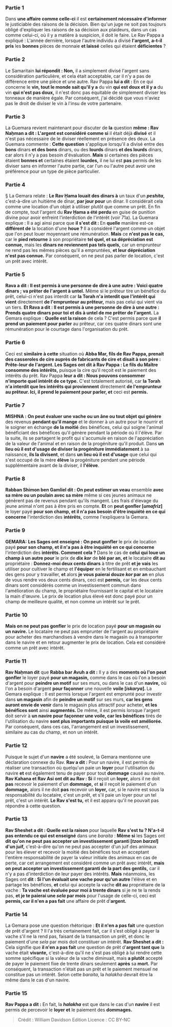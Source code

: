 
### Partie 1
Dans <b>une affaire comme celle-ci</b> il est <b>certainement nécessaire d'informer</b> le justiciable des raisons de la décision. Bien qu'un juge ne soit pas toujours obligé d'expliquer les raisons de sa décision aux plaideurs, dans un cas comme celui-ci, où il y a matière à suspicion, il doit le faire. Le Rav Pappa a expliqué : L'année dernière, lorsque l'autre individu a divisé <b>l'argent, a-t-il pris</b> les <b>bonnes</b> pièces de monnaie <b>et laissé</b> celles qui étaient <b>déficientes</b> ?

### Partie 2
Le Samaritain <b>lui répondit : Non,</b> il a simplement divisé l'argent sans considération particulière, et cela était acceptable, car il n'y a pas de différence entre une pièce et une autre. Rav Pappa <b>lui a dit :</b> En ce qui concerne le <b>vin, tout le monde sait qu'il y a</b> du vin <b>qui est doux et il y a</b> du vin <b>qui n'est pas doux,</b> il n'est donc pas équitable de simplement diviser les tonneaux de manière égale. Par conséquent, j'ai décidé que vous n'aviez pas le droit de diviser le vin à l'insu de votre partenaire.

### Partie 3
La Guemara revient maintenant pour discuter de <b>la</b> question <b>même : Rav Naḥman a dit : L'argent est considéré comme si</b> il était déjà <b>divisé</b> et il n'est pas nécessaire de le diviser réellement en présence des deux. La Guemara commente : <b>Cette question</b> s'applique lorsqu'il a divisé entre des <b>bons</b> dinars <b>et des bons</b> dinars, ou des <b>lourds</b> dinars <b>et des lourds</b> dinars, car alors il n'y a pas besoin d'évaluation. <b>Mais</b> si certaines des pièces étaient <b>bonnes et</b> certaines étaient <b>lourdes,</b> il ne lui est <b>pas</b> permis de les diviser sans en informer l'autre partie, car l'un ou l'autre peut avoir une préférence pour un type de pièce particulier.

### Partie 4
§ La Gemara relate : <b>Le Rav Ḥama louait des dinars à</b> un taux d'un <b><i>peshita</i>,</b> c'est-à-dire un huitième de dinar, <b>par jour pour</b> un dinar. Il considérait cela comme une location d'un objet à utiliser plutôt que comme un prêt. En fin de compte, tout l'argent du <b>Rav Ḥama a été perdu</b> en guise de punition divine pour avoir enfreint l'interdiction de l'intérêt (voir 71a). La Guemara explique : Il a agi ainsi parce que <b>il s'est dit : </b> En <b>quelle</b> manière est-ce <b>différent de</b> la location d'une <b>houe ?</b> Il a considéré l'argent comme un objet que l'on peut louer moyennant une rémunération. <b>Mais</b> ce <b>n'est pas le cas,</b> car le <b>pied retourne</b> à son propriétaire <b>tel quel, et sa dépréciation est connue,</b> mais les <b>dinars ne reviennent pas tels quels,</b> car un emprunteur ne rend pas les mêmes pièces qu'il a empruntées, <b>et leur dépréciation n'est pas connue.</b> Par conséquent, on ne peut pas parler de location, c'est un prêt avec intérêt.

### Partie 5
<b>Rava a dit : Il est permis à une personne de dire à une autre : Voici quatre dinars ; va prêter de l'argent à untel.</b> Même si le prêteur tire un bénéfice du prêt, celui-ci n'est pas interdit car <b>la Torah n'a interdit que l'intérêt qui vient</b> directement <b>de l'emprunteur au prêteur,</b> mais pas celui qui vient via un tiers. <b>Et Rava a dit : Il est permis à une personne de dire à une autre : Prends quatre dinars pour toi et dis à untel de me prêter de l'argent.</b> La Gemara explique : <b>Quelle est la raison</b> de cela ? C'est permis parce que <b>il prend un paiement pour parler</b> au prêteur, car ces quatre dinars sont une rémunération pour le courtage dans l'organisation du prêt.

### Partie 6
Ceci est <b>similaire à cette</b> situation où <b>Abba Mar, fils de Rav Pappa, prenait des casseroles de cire auprès de fabricants de cire et disait à son père : Prête-leur de l'argent. Les Sages ont dit à Rav Pappa : Le fils du Maître consomme des intérêts,</b> puisque la cire qu'il reçoit est le paiement des intérêts du prêt. Rav Pappa <b>leur a dit : Nous pouvons consommer n'importe quel intérêt de ce type.</b> C'est totalement autorisé, car <b>la Torah n'a interdit que les intérêts qui proviennent</b> directement <b>de l'emprunteur au prêteur. Ici, il prend le paiement pour parler, et</b> ceci est <b>permis.</b>

### Partie 7
<strong>MISHNA :</strong> <b>On peut évaluer une vache ou un âne ou tout objet qui génère</b> des revenus <b>pendant qu'il mange</b> et le donner à un autre pour le nourrir et le soigner en échange <b>de la moitié</b> des bénéfices, celui qui soigne l'animal bénéficiant des bénéfices qu'il génère pendant la période où il l'élève. Par la suite, ils se partagent le profit qui s'accumule en raison de l'appréciation de la valeur de l'animal et en raison de la progéniture qu'il produit. Dans <b>un lieu où il est d'usage de diviser la progéniture immédiatement</b> à sa naissance, <b>ils la divisent</b>, et dans <b>un lieu où il est d'usage</b> que celui qui s'est occupé de la mère <b>élève</b> la progéniture pendant une période supplémentaire avant de la diviser, il <b>l'élève</b>.

### Partie 8
<b>Rabban Shimon ben Gamliel dit : On peut estimer un veau</b> ensemble <b>avec sa mère ou un poulain avec sa mère</b> même si ces jeunes animaux ne génèrent pas de revenus pendant qu'ils mangent. Les frais d'élevage du jeune animal n'ont pas à être pris en compte. <b>Et</b> on <b>peut gonfler [<i>umafriz</i>]</b> le loyer payé <b>pour son champ, et il n'a pas besoin d'être inquiété en ce qui concerne</b> l'interdiction des <b>intérêts,</b> comme l'expliquera la Gemara.

### Partie 9
<strong>GEMARA:</strong> <b>Les Sages ont enseigné : On peut gonfler</b> le prix de location payé <b>pour son champ, et il n'a pas à être inquiété en ce qui concerne</b> l'interdiction des <b>intérêts. Comment cela ? </b> Dans le cas de <b>celui qui loue un champ à un autre pour</b> le prix de <b>dix <i>kor</i></b> de <b>blé par an, et</b> le locataire <b>dit au</b> propriétaire : <b>Donnez-moi deux cents dinars</b> à titre de prêt <b>et je vais</b> les utiliser pour cultiver le champ et <b>l'équiper</b> en le fertilisant et en embauchant des gens pour y travailler, <b>et</b> alors <b>je vous paierai douze <i>kor</i> par an</b> en plus de vous rendre vos deux cents dinars, ceci est <b>permis,</b> car les deux cents dinars sont considérés comme un investissement commun dans l'amélioration du champ, le propriétaire fournissant le capital et le locataire la main d'œuvre. Le prix de location plus élevé est donc payé pour un champ de meilleure qualité, et non comme un intérêt sur le prêt.

### Partie 10
<b>Mais on ne peut pas gonfler</b> le prix de location payé <b>pour un magasin ou un navire.</b> Le locataire ne peut pas emprunter de l'argent au propriétaire pour acheter des marchandises à vendre dans le magasin ou à transporter dans le navire et en retour augmenter le prix de location. Cela est considéré comme un prêt avec intérêt.

### Partie 11
<b>Rav Naḥman dit</b> que <b>Rabba bar Avuh a dit :</b> Il y a des <b>moments où l'on peut gonfler</b> le loyer payé <b>pour un magasin,</b> comme dans le cas où l'on a besoin d'argent pour <b>peindre un motif</b> sur ses murs, ou dans le cas d'un <b>navire,</b> où l'on a besoin d'argent <b>pour façonner</b> une nouvelle <b>voile [<i>iskarya</i>]. </b> La Gemara explique : Il est permis lorsque l'argent est emprunté pour investir dans <b>un magasin</b> afin de <b>peindre un motif</b> sur ses murs, <b>car les gens auront envie de venir</b> dans le magasin plus attractif pour acheter, <b>et les bénéfices sont</b> ainsi <b>augmentés. </b> De même, il est permis lorsque l'argent doit servir à <b>un navire pour façonner une voile, car les bénéfices</b> tirés de l'utilisation du navire <b>sont plus importants puisque la voile est améliorée.</b> Par conséquent, dans ces cas, l'arrangement est un investissement, similaire au cas du champ, et non un intérêt.

### Partie 12
Puisque le sujet d'un <b>navire</b> a été soulevé, la Gemara mentionne une déclaration connexe du Rav. <b>Rav a dit :</b> Pour un navire, il est permis de réaliser une transaction où quelqu'un paie un <b>loyer</b> pour l'utilisation du navire <b>et</b> est également tenu de payer pour tout <b>dommage</b> causé au navire. <b>Rav Kahana et Rav Asi ont dit au Rav : Si</b> il reçoit un <b>loyer,</b> alors il ne doit <b>pas</b> recevoir le paiement d'un <b>dommage,</b> et <b>si</b> il reçoit le paiement d'un <b>dommage,</b> alors il ne doit <b>pas</b> recevoir un <b>loyer,</b> car, si le navire est sous la responsabilité du locataire, c'est un prêt, et s'il paie un loyer pour un tel prêt, c'est un intérêt. <b>Le Rav s'est tu,</b> et il est apparu qu'il ne pouvait pas répondre à cette question.

### Partie 13
<b>Rav Sheshet a dit : Quelle est la raison</b> pour laquelle <b>Rav s'est tu ? N'a-t-il pas entendu ce qui est enseigné</b> dans une <i>baraita</i> : <b>Même si</b> les Sages ont <b>dit qu'on ne peut pas accepter un investissement garanti [<i>tzon barzel</i>] d'un juif,</b> c'est-à-dire qu'on ne peut pas accepter d'un juif des animaux pour les élever et recevoir la moitié des bénéfices tout en acceptant l'entière responsabilité de payer la valeur initiale des animaux en cas de perte, car cet arrangement est considéré comme un prêt avec intérêt, <b>mais on peut accepter un investissement garanti de la part des gentils,</b> car il n'y a pas d'interdiction de leur payer des intérêts. <b>Mais</b> néanmoins, les Sages ont <b>dit : Si l'un évaluait une vache pour qu'un autre</b> l'élève et en partage les bénéfices, <b>et</b> celui qui accepte la vache <b>dit au</b> propriétaire de la vache : <b>Ta vache est évaluée pour moi à trente dinars</b> si je ne te la rends pas, <b>et je te paierai une <i>sela</i> par mois</b> pour l'usage de celle-ci, ceci est <b>permis, car il n'en a pas fait</b> une affaire de prêt d'<b>argent.</b>

### Partie 14
La Gemara pose une question rhétorique : <b>Et il n'en a pas fait</b> une question de prêt d'argent ? Il l'a très certainement fait, car il s'est obligé à payer la vache s'il ne la rend pas, faisant de la transaction un prêt, et donc le paiement d'une <i>sela</i> par mois doit constituer un intérêt. <b>Rav Sheshet a dit :</b> Cela signifie que <b>il n'en a pas fait</b> une question de prêt d'<b>argent tant que</b> la vache était <b>vivante,</b> c'est-à-dire qu'il ne s'est pas obligé à lui rendre cette somme spécifique si la valeur de la vache diminuait, mais <b>a plutôt</b> accepté de payer le paiement fixe de trente dinars seulement <b>après</b> sa <b>mort.</b> Par conséquent, la transaction n'était pas un prêt et le paiement mensuel ne constitue pas un intérêt. Selon cette <i>baraita</i>, la <i>halakha</i> devrait être la même dans le cas d'un navire.

### Partie 15
<b>Rav Pappa a dit :</b> En fait, la <b><i>halakha</i></b> est que dans le cas d'un <b>navire</b> il est permis de percevoir le <b>loyer et</b> le paiement des <b>dommages.</b>

>Crédit : William Davidson Edition
>Licence : CC BY-NC